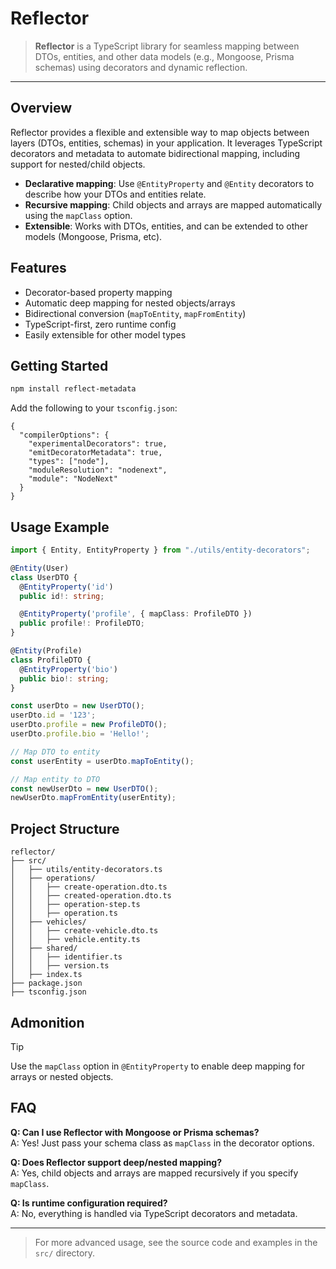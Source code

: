 # Reflector

> **Reflector** is a TypeScript library for seamless mapping between DTOs, entities, and other data models (e.g., Mongoose, Prisma schemas) using decorators and dynamic reflection.

---

## Overview

Reflector provides a flexible and extensible way to map objects between layers (DTOs, entities, schemas) in your application. It leverages TypeScript decorators and metadata to automate bidirectional mapping, including support for nested/child objects.

- **Declarative mapping**: Use `@EntityProperty` and `@Entity` decorators to describe how your DTOs and entities relate.
- **Recursive mapping**: Child objects and arrays are mapped automatically using the `mapClass` option.
- **Extensible**: Works with DTOs, entities, and can be extended to other models (Mongoose, Prisma, etc).

## Features

- Decorator-based property mapping
- Automatic deep mapping for nested objects/arrays
- Bidirectional conversion (`mapToEntity`, `mapFromEntity`)
- TypeScript-first, zero runtime config
- Easily extensible for other model types

## Getting Started

```bash
npm install reflect-metadata
```

Add the following to your `tsconfig.json`:
```jsonc
{
  "compilerOptions": {
    "experimentalDecorators": true,
    "emitDecoratorMetadata": true,
    "types": ["node"],
    "moduleResolution": "nodenext",
    "module": "NodeNext"
  }
}
```

## Usage Example

```typescript
import { Entity, EntityProperty } from "./utils/entity-decorators";

@Entity(User)
class UserDTO {
  @EntityProperty('id')
  public id!: string;

  @EntityProperty('profile', { mapClass: ProfileDTO })
  public profile!: ProfileDTO;
}

@Entity(Profile)
class ProfileDTO {
  @EntityProperty('bio')
  public bio!: string;
}

const userDto = new UserDTO();
userDto.id = '123';
userDto.profile = new ProfileDTO();
userDto.profile.bio = 'Hello!';

// Map DTO to entity
const userEntity = userDto.mapToEntity();

// Map entity to DTO
const newUserDto = new UserDTO();
newUserDto.mapFromEntity(userEntity);
```

## Project Structure

```
reflector/
├── src/
│   ├── utils/entity-decorators.ts
│   ├── operations/
│   │   ├── create-operation.dto.ts
│   │   ├── created-operation.dto.ts
│   │   ├── operation-step.ts
│   │   ├── operation.ts
│   ├── vehicles/
│   │   ├── create-vehicle.dto.ts
│   │   ├── vehicle.entity.ts
│   ├── shared/
│   │   ├── identifier.ts
│   │   ├── version.ts
│   ├── index.ts
├── package.json
├── tsconfig.json
```

## Admonition

> [!TIP]
> Use the `mapClass` option in `@EntityProperty` to enable deep mapping for arrays or nested objects.

## FAQ

**Q: Can I use Reflector with Mongoose or Prisma schemas?**  
A: Yes! Just pass your schema class as `mapClass` in the decorator options.

**Q: Does Reflector support deep/nested mapping?**  
A: Yes, child objects and arrays are mapped recursively if you specify `mapClass`.

**Q: Is runtime configuration required?**  
A: No, everything is handled via TypeScript decorators and metadata.

---

> For more advanced usage, see the source code and examples in the `src/` directory.
